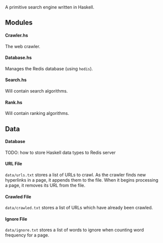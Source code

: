 A primitive search engine written in Haskell.

## Modules

#### Crawler.hs

The web crawler.

#### Database.hs

Manages the Redis database (using `hedis`).

#### Search.hs

Will contain search algorithms.

#### Rank.hs

Will contain ranking algorithms.

## Data

#### Database

TODO: how to store Haskell data types to Redis server

#### URL File

`data/urls.txt` stores a list of URLs to crawl. As the crawler finds new
hyperlinks in a page, it appends them to the file. When it begins processing
a page, it removes its URL from the file.

#### Crawled File

`data/crawled.txt` stores a list of URLs which have already been crawled.

#### Ignore File

`data/ignore.txt` stores a list of words to ignore when counting word
frequency for a page.
